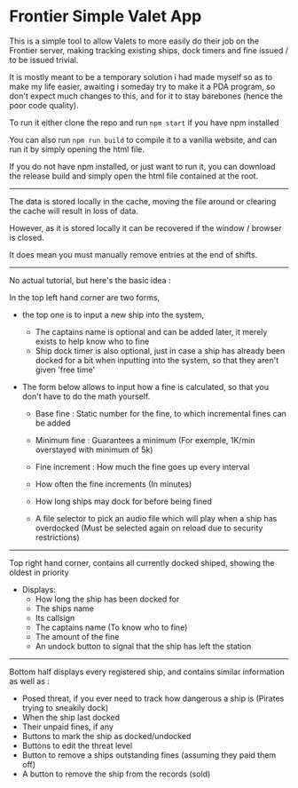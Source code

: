 # Frontier Simple Valet App

This is a simple tool to allow Valets to more easily do their job on the Frontier server, making tracking existing ships, dock timers and fine issued / to be issued trivial.

It is mostly meant to be a temporary solution i had made myself so as to make my life easier, awaiting i someday try to make it a PDA program, so don't expect much changes to this, and for it to stay barebones (hence the poor code quality).


To run it either clone the repo and run `npm start` if you have npm installed

You can also run `npm run build` to compile it to a vanilla website, and can run it by simply opening the html file.

If you do not have npm installed, or just want to run it, you can download the release build and simply open the html file contained at the root.

---

The data is stored locally in the cache, moving the file around or clearing the cache will result in loss of data.

However, as it is stored locally it can be recovered if the window / browser is closed.

It does mean you must manually remove entries at the end of shifts.

---

No actual tutorial, but here's the basic idea :

In the top left hand corner are two forms,

- the top one is to input a new ship into the system,
  - The captains name is optional and can be added later, it merely exists to help know who to fine
  - Ship dock timer is also optional, just in case a ship has already been docked for a bit when inputting into the system, so that they aren't given 'free time'


- The form below allows to input how a fine is calculated, so that you don't have to do the math yourself.
  - Base fine : Static number for the fine, to which incremental fines can be added
  - Minimum fine : Guarantees a minimum (For exemple, 1K/min overstayed with minimum of 5k)
  - Fine increment : How much the fine goes up every interval
  - How often the fine increments (In minutes)

  - How long ships may dock for before being fined

  - A file selector to pick an audio file which will play when a ship has overdocked (Must be selected again on reload due to security restrictions)

---

Top right hand corner, contains all currently docked shiped, showing the oldest in priority


- Displays:
    - How long the ship has been docked for
    - The ships name
    - Its callsign
    - The captains name (To know who to fine)
    - The amount of the fine
    - An undock button to signal that the ship has left the station

---

Bottom half displays every registered ship, and contains similar information as well as :

- Posed threat, if you ever need to track how dangerous a ship is (Pirates trying to sneakily dock)
- When the ship last docked
- Their unpaid fines, if any
- Buttons to mark the ship as docked/undocked
- Buttons to edit the threat level
- Button to remove a ships outstanding fines (assuming they paid them off)
- A button to remove the ship from the records (sold)